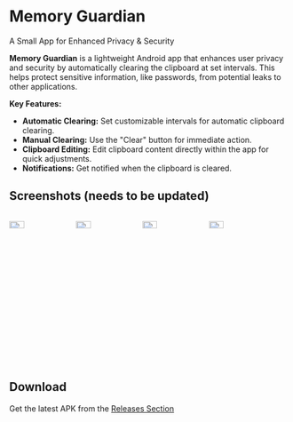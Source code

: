 # Memory Guardian

A Small App for Enhanced Privacy & Security



**Memory Guardian** is a lightweight Android app that enhances user privacy and security by automatically clearing the clipboard at set intervals. This helps protect sensitive information, like passwords, from potential leaks to other applications.

**Key Features:**

- **Automatic Clearing:** Set customizable intervals for automatic clipboard clearing.
- **Manual Clearing:** Use the "Clear" button for immediate action.
- **Clipboard Editing:** Edit clipboard content directly within the app for quick adjustments.
- **Notifications:** Get notified when the clipboard is cleared.



## Screenshots (needs to be updated)

<div style="width:100%; display:flex; justify-content:space-between;">

[<img src="fastlane/metadata/android/en-US/images/phoneScreenshots/screenshot1.jpg" width=23% alt="Home">](fastlane/metadata/android/en-US/images/phoneScreenshots/screenshot1.jpg)
[<img src="fastlane/metadata/android/en-US/images/phoneScreenshots/screenshot2.jpg" width=23% alt="Home_Dark">](fastlane/metadata/android/en-US/images/phoneScreenshots/screenshot2.jpg)
[<img src="fastlane/metadata/android/en-US/images/phoneScreenshots/screenshot3.jpg" width=23% alt="Home with clipboard content">](fastlane/metadata/android/en-US/images/phoneScreenshots/screenshot3.jpg)
[<img src="fastlane/metadata/android/en-US/images/phoneScreenshots/screenshot4.jpg" width=23% alt="Home with clipboard content_Dark">](fastlane/metadata/android/en-US/images/phoneScreenshots/screenshot4.jpg)

</div>



## Download

Get the latest APK from the [Releases Section](https://github.com/hashemi-hossein/memory-guardian/releases/latest)

